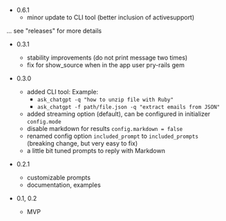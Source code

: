 - 0.6.1
  - minor update to CLI tool (better inclusion of activesupport)

... see "releases" for more details


- 0.3.1
  - stability improvements (do not print message two times)
  - fix for show_source when in the app user pry-rails gem

- 0.3.0
  - added CLI tool:
    Example:
    - `ask_chatgpt -q "how to unzip file with Ruby"`
    - `ask_chatgpt -f path/file.json -q "extract emails from JSON"`
  - added streaming option (default), can be configured in initializer `config.mode`
  - disable markdown for results `config.markdown = false`
  - renamed config option `included_prompt` to `included_prompts` (breaking change, but very easy to fix)
  - a little bit tuned prompts to reply with Markdown

- 0.2.1
  - customizable prompts
  - documentation, examples

- 0.1, 0.2
  - MVP
